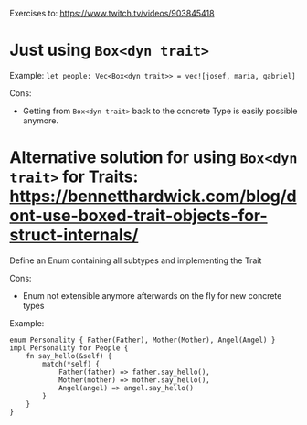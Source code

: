Exercises to:
https://www.twitch.tv/videos/903845418

# Just using ```Box<dyn trait>```
Example: ```let people: Vec<Box<dyn trait>> = vec![josef, maria, gabriel]```

Cons:
- Getting from ```Box<dyn trait>``` back to the concrete Type is easily possible anymore.

# Alternative solution for using ```Box<dyn trait>``` for Traits: https://bennetthardwick.com/blog/dont-use-boxed-trait-objects-for-struct-internals/
Define an Enum containing all subtypes and implementing the Trait

Cons:
- Enum not extensible anymore afterwards on the fly for new concrete types

Example: 
```
enum Personality { Father(Father), Mother(Mother), Angel(Angel) }
impl Personality for People {
    fn say_hello(&self) {
        match(*self) {
            Father(father) => father.say_hello(),
            Mother(mother) => mother.say_hello(),
            Angel(angel) => angel.say_hello()
        }
    }
}
```




